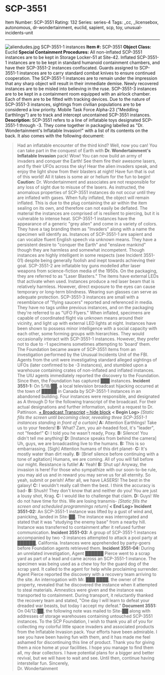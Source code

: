 # SCP-3551
Item Number: SCP-3551
Rating: 132
Series: series-4
Tags: _cc, _licensebox, autonomous, dr-wondertainment, euclid, sapient, scp, toy, unusual-incidents-unit

---

![aliendudes.jpg](https://scp-wiki.wdfiles.com/local--files/scp-3551/aliendudes.jpg)
SCP-3551-1 instances
**Item #:** SCP-3551
**Object Class:** Euclid
**Special Containment Procedures:** All non-inflated SCP-3551 instances are to be kept in Storage Locker-51 at Site-42.
Inflated SCP-3551-1 instances are to be kept in standard humanoid containment chambers, and have their SCP-3551-2 instances confiscated. Guards assigned to SCP-3551-1 instances are to carry standard combat knives to ensure continued cooperation. The SCP-3551-1 instances are to remain under the impression that any sharp object will result in their immediate demise. Newly recovered instances are to be misled into believing in the ruse.
SCP-3551-3 instances are to be kept in a containment room equipped with an airlock chamber. Each of them are to be fitted with tracking devices. Due to the nature of SCP-3551-3 instances, sightings from civilian populations are to be considered a low priority.
Mobile Task Force Alpha-23 ("Meddling Earthlings") are to track and intercept uncontained SCP-3551 instances.
**Description:** SCP-3551 refers to a line of inflatable toys designated SCP-3551-1 through -3. They come together in packaging labelled as "Dr. Wondertainment's Inflatable Invasion!" with a list of its contents on the back. It also comes with the following document:
> Had an inflatable encounter of the third kind?
> Well, now you can! You can take part in the conquest of Earth with **Dr. Wondertainment's Inflatable Invasion** pack! Wow!
> You can now build an army of invaders and conquer the Earth! See them fire their awesome lasers, and fly their UFOs across the sky! Hear the alien invaders speak, and enjoy the light show from their blasters at night! Have fun that is out of this world!
> All it takes is some air or helium for the fun to begin!
> **Caution:** Dr. Wondertainment and associates are not responsible for any loss of sight due to misuse of the lasers.
As instructed, the anomalous properties of SCP-3551 instances do not occur until they are inflated with gases. When fully inflated, the object will remain inflated. This is due to the plug containing the air within the item sealing on its own, and therefore can not easily be deflated. The material the instances are comprised of is resilient to piercing, but it is vulnerable to intense heat.
SCP-3551-1 instances have the appearance of a generic "grey alien" and come in a variety of colors. They have a tag branding them as "Invaders" along with a name the specimen will identify as. Instances of SCP-3551-1 are sapient and can vocalize fluent English speech via unknown means. They have a persistent desire to "conquer the Earth" and "enslave mankind" though they are harmless and somewhat incompetent. Though instances are highly intelligent in some respects (see Incident 3551-01) despite being generally foolish and inept towards achieving their goal.
SCP-3551-2 are inflatable toy guns modelled after laser weapons from science-fiction media of the 1950s. On the packaging, they are referred to as "Laser Blasters." The items have external LEDs that activate when used. Instances produce a red laser beam that is relatively harmless. However, direct exposure to the eyes can cause temporary or long-term blindness. Wearing sun glasses can serve as adequate protection.
SCP-3551-3 instances are small with a resemblance of "flying saucers" reported and referenced in media. They have no tags unlike previous instances, and on the packaging they're referred to as "UFO Flyers." When inflated, specimens are capable of coordinated flight via unknown means around their vicinity, and light up with external LED lights at night. Instances have been shown to possess minor intelligence with a social capacity with each other, some forming groups with hierarchies. They would occasionally interact with SCP-3551-1 instances. However, they prefer not to due to -1 specimens sometimes attempting to 'board' them.
The Foundation became aware of SCP-3551 items from an investigation performed by the Unusual Incidents Unit of the FBI. Agents from the unit were investigating standard alleged sightings of UFOs (later confirmed to be -3 instances), and stumbled upon a warehouse containing crates of non-inflated and inflated instances. The UIU agents immediately reported the discovery to the Foundation. Since then, the Foundation has captured ███ instances.
**Incident 3551-1:** On 5/18/██, a local television broadcast hijacking occurred at the town of █████ in Canada by SCP-3551-1 instances in an abandoned building. Four instances were responsible, and designated as A through D for the following transcript of the broadcast. For their actual designations and further information, submit a request to Dr. Pattinson.
[\+ Broadcast Transcript](javascript:;)
[– hide block](javascript:;)
> **< Begin Log>**
> _[Static fills the screen until becoming clear, revealing three SCP-3551-1 instances standing in front of a curtain]_
> **A:** Attention Earthlings! Take us to your feeders!
> **B:** What? Zam, you air-headed fool, it's "leader", not "feeder!"
> **C:** I told you he wasn't ready, Poxy.
> **B:** Silence! You didn't tell me anything!
> **D:** [Instance speaks from behind the camera] Uh, guys, we are broadcasting live to the humans.
> **B:** This is so embarrassing. [Sigh] Attention humans of this dirt planet-
> **C:** It's mostly water than dirt really.
> **B:** [Brief silence before continuing with a tone of agitation] Humans, we are coming. All of you will fall before our might. Resistance is futile!
> **A:** Yeah!
> **B:** Shut up! Anyway, the invasion is here! For those who sympathize with our soon-to-be rule, you may aid us and in reward you may serve us for all eternity. So yeah, submit or perish! After all, we have LASERS! The best in the galaxy!
> **C:** I wouldn't really call them the best. I think the accuracy is bad-
> **B:** Shush! They don't know that and neither do you! You are just a lousy shot, Krag.
> **C:** I would like to challenge that claim.
> **D:** Guys! We do not have time for this. We are losing transmis-
> _[Static fills the screen and scheduled programmings return]_
> **< End Log>**
**Incident 3551-02:** An SCP-3551-1 instance was lifted by a gust of wind and, panicking, landed in Site-██. The instance was interrogated and stated that it was "studying the enemy base" from a nearby hill. Instance was transferred to containment after it refused further communication.
**Incident 3551-03:** A group of SCP-3551-1 instances accompanied by two -3 instances attempted to attack a pool party at ██████, California. Instances were apprehended by party-goers before Foundation agents retrieved them.
**Incident 3551-04:** During an unrelated investigation, Agent ██████ Pierce went to a scrap yard as part of a lead and came across an SCP-3551-1 instance. The specimen was being used as a chew toy for the guard dog of the scrap yard. It called to the agent for help while proclaiming surrender. Agent Pierce reported the discovery with a recovery team arriving to the site. An interrogation with Mr. ███ ████, the owner of the property, revealed that he discovered the instance when it attempted to steal materials. Amnestics were given and the instance was transported to containment. During transport, it reluctantly thanked the recovery team and stated, "One day I will learn to defeat your dreaded war beasts, but today I accept my defeat."
**Document 3551:** On 04/12/██, the following note was mailed to Site-██ along with addresses of storage warehouses containing untouched SCP-3551 instances.
> To the SCP Foundation,
> I wish to thank you all of you for collecting my colorful little space invaders and associated products from the Inflatable Invasion pack. Your efforts have been admirable. I see you have been having fun with them, and it has made me feel ashamed for discontinuing this line of product. Thank you for giving them a nice home at your facilities. I hope you manage to find them all, my dear collectors.
> I have potential plans for a bigger and better revival, but we will have to wait and see. Until then, continue having interstellar fun.
> Sincerely,  
>  Dr. Wondertainment